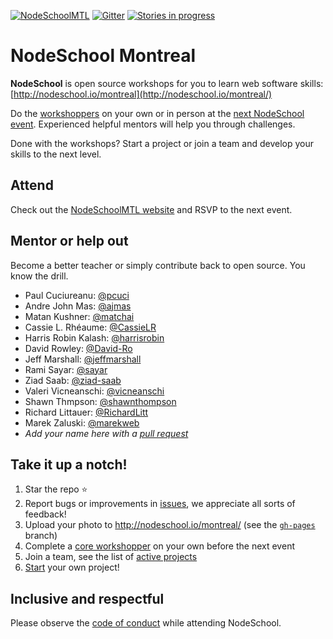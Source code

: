 [![NodeSchoolMTL](https://img.shields.io/badge/NodeSchool-MTL-yellow.svg)](http://nodeschool.io/montreal) [![Gitter](https://img.shields.io/gitter/room/nwjs/nw.js.svg)](https://gitter.im/nodeschool/montreal) [![Stories in progress](https://img.shields.io/waffle/label/nodeschool/montreal/in%20progress.svg)](https://waffle.io/nodeschool/montreal)

# NodeSchool Montreal

**NodeSchool** is open source workshops for you to learn web software skills: [http://nodeschool.io/montreal](http://nodeschool.io/montreal/)

Do the [workshoppers](http://nodeschool.io/#workshoppers) on your own or in person at the [next NodeSchool event](http://nodeschool.io/montreal/). Experienced helpful mentors will help you through challenges.

Done with the workshops? Start a project or join a team and develop your skills to the next level.


## Attend

Check out the [NodeSchoolMTL website](http://nodeschool.io/montreal/) and RSVP to the next event.

## Mentor or help out

Become a better teacher or simply contribute back to open source. You know the drill.

- Paul Cuciureanu: [@pcuci](http://github.com/pcuci)
- Andre John Mas: [@ajmas](https://github.com/ajmas)
- Matan Kushner: [@matchai](https://github.com/matchai)
- Cassie L. Rhéaume: [@CassieLR](https://github.com/CassieLR)
- Harris Robin Kalash: [@harrisrobin](https://github.com/harrisrobin)
- David Rowley: [@David-Ro](http://github.com/David-Ro)
- Jeff Marshall: [@jeffmarshall](https://github.com/jeffmarshall)
- Rami Sayar: [@sayar](https://github.com/sayar)
- Ziad Saab: [@ziad-saab](https://github.com/ziad-saab)
- Valeri Vicneanschi: [@vicneanschi](https://github.com/vicneanschi)
- Shawn Thmpson: [@shawnthompson](https://github.com/shawnthompson)
- Richard Littauer: [@RichardLitt](https://github.com/RichardLitt)
- Marek Zaluski: [@marekweb](https://github.com/marekweb)
- _Add your name here with a [pull request](https://github.com/nodeschool/montreal/pulls)_

## Take it up a notch!

1. Star the repo ⭐
2. Report bugs or improvements in [issues](https://github.com/nodeschool/montreal/issues), we appreciate all sorts of feedback!
3. Upload your photo to http://nodeschool.io/montreal/ (see the [`gh-pages`](https://github.com/nodeschool/montreal/tree/gh-pages) branch)
4. Complete a [core workshopper](http://nodeschool.io/#workshopper-list) on your own before the next event
5. Join a team, see the list of [active projects](http://nodeschool.io/montreal/)
6. [Start](https://docs.google.com/forms/d/e/1FAIpQLSekmFlMoBA9VCd7d38QgyBnxfz8HNduNkt44PpDR41SfUczmw/viewform) your own project!

## Inclusive and respectful

Please observe the [code of conduct](http://confcodeofconduct.com/) while attending NodeSchool.
